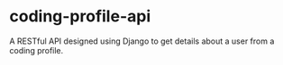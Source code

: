 # coding-profile-api
A RESTful API designed using Django to get details about a user from a coding profile.
